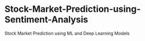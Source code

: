 # Stock-Market-Prediction-using-Sentiment-Analysis
Stock Market Prediction using ML and Deep Learning Models
